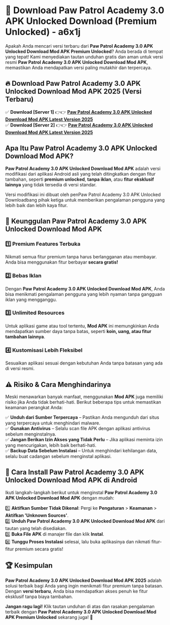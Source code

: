 # 🎯 Download Paw Patrol Academy 3.0 APK Unlocked Download (Premium Unlocked) -  a6x1j

Apakah Anda mencari versi terbaru dari **Paw Patrol Academy 3.0 APK Unlocked Download Mod APK Premium Unlocked**? Anda berada di tempat yang tepat! Kami menyediakan tautan unduhan gratis dan aman untuk versi resmi **Paw Patrol Academy 3.0 APK Unlocked Download Mod APK**, memastikan Anda mendapatkan versi paling mutakhir dan terpercaya.

## 🔥 Download Paw Patrol Academy 3.0 APK Unlocked Download Mod APK 2025 (Versi Terbaru)

✅ **Download [Server 1]** 👉👉 [**Paw Patrol Academy 3.0 APK Unlocked Download Mod APK Latest Version 2025**](https://momento.my/?title=Paw_Patrol_Academy_3.0_APK_Unlocked_Download)  
✅ **Download [Server 2]** 👉👉 [**Paw Patrol Academy 3.0 APK Unlocked Download Mod APK Latest Version 2025**](https://momento.my/?title=Paw_Patrol_Academy_3.0_APK_Unlocked_Download)  

## Apa Itu Paw Patrol Academy 3.0 APK Unlocked Download Mod APK?

**Paw Patrol Academy 3.0 APK Unlocked Download Mod APK** adalah versi modifikasi dari aplikasi Android asli yang telah ditingkatkan dengan fitur tambahan, seperti **premium unlocked**, **tanpa iklan**, atau **fitur eksklusif lainnya** yang tidak tersedia di versi standar.

Versi modifikasi ini dibuat oleh penPaw Patrol Academy 3.0 APK Unlocked Downloadbang pihak ketiga untuk memberikan pengalaman pengguna yang lebih baik dan lebih kaya fitur.

## 🎯 Keunggulan Paw Patrol Academy 3.0 APK Unlocked Download Mod APK

### 1️⃣ Premium Features Terbuka
Nikmati semua fitur premium tanpa harus berlangganan atau membayar. Anda bisa menggunakan fitur berbayar **secara gratis!**

### 2️⃣ Bebas Iklan
Dengan **Paw Patrol Academy 3.0 APK Unlocked Download Mod APK**, Anda bisa menikmati pengalaman pengguna yang lebih nyaman tanpa gangguan iklan yang mengganggu.

### 3️⃣ Unlimited Resources
Untuk aplikasi game atau tool tertentu, **Mod APK** ini memungkinkan Anda mendapatkan sumber daya tanpa batas, seperti **koin, uang, atau fitur tambahan lainnya**.

### 4️⃣ Kustomisasi Lebih Fleksibel
Sesuaikan aplikasi sesuai dengan kebutuhan Anda tanpa batasan yang ada di versi resmi.

## ⚠️ Risiko & Cara Menghindarinya

Meski menawarkan banyak manfaat, menggunakan **Mod APK** juga memiliki risiko jika Anda tidak berhati-hati. Berikut beberapa tips untuk memastikan keamanan perangkat Anda:

✅ **Unduh dari Sumber Terpercaya** – Pastikan Anda mengunduh dari situs yang terpercaya untuk menghindari malware.  
✅ **Gunakan Antivirus** – Selalu scan file APK dengan aplikasi antivirus sebelum menginstalnya.  
✅ **Jangan Berikan Izin Akses yang Tidak Perlu** – Jika aplikasi meminta izin yang mencurigakan, lebih baik berhati-hati.  
✅ **Backup Data Sebelum Instalasi** – Untuk menghindari kehilangan data, selalu buat cadangan sebelum menginstal aplikasi.

## 📌 Cara Install Paw Patrol Academy 3.0 APK Unlocked Download Mod APK di Android

Ikuti langkah-langkah berikut untuk menginstal **Paw Patrol Academy 3.0 APK Unlocked Download Mod APK** dengan mudah:

1️⃣ **Aktifkan Sumber Tidak Dikenal**: Pergi ke **Pengaturan** > **Keamanan** > **Aktifkan 'Unknown Sources'**.  
2️⃣ **Unduh Paw Patrol Academy 3.0 APK Unlocked Download Mod APK** dari tautan yang telah disediakan.  
3️⃣ **Buka File APK** di manajer file dan klik **Instal**.  
4️⃣ **Tunggu Proses Instalasi** selesai, lalu buka aplikasinya dan nikmati fitur-fitur premium secara gratis!

## 🏆 Kesimpulan

**Paw Patrol Academy 3.0 APK Unlocked Download Mod APK 2025** adalah solusi terbaik bagi Anda yang ingin menikmati fitur premium tanpa batasan. Dengan **versi terbaru**, Anda bisa mendapatkan akses penuh ke fitur eksklusif tanpa biaya tambahan.

**Jangan ragu lagi!** Klik tautan unduhan di atas dan rasakan pengalaman terbaik dengan **Paw Patrol Academy 3.0 APK Unlocked Download Mod APK Premium Unlocked** sekarang juga! 🚀
